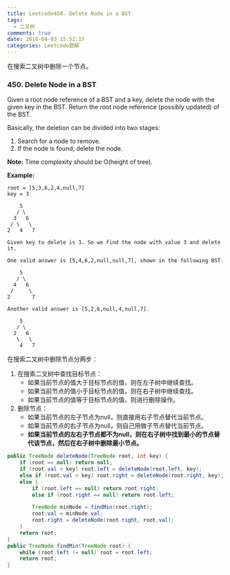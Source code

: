 ```yaml
---
title: Leetcode450. Delete Node in a BST
tags:
  - 二叉树
comments: true
date: 2018-04-03 15:52:17
categories: Leetcode题解
---
```

在搜索二叉树中删除一个节点。

<!-- more -->

### 450. Delete Node in a BST

Given a root node reference of a BST and a key, delete the node with the given key in the BST. Return the root node reference (possibly updated) of the BST.

Basically, the deletion can be divided into two stages:

1. Search for a node to remove.
2. If the node is found, delete the node.

**Note:** Time complexity should be O(height of tree).

**Example:**

```
root = [5,3,6,2,4,null,7]
key = 3

    5
   / \
  3   6
 / \   \
2   4   7

Given key to delete is 3. So we find the node with value 3 and delete it.

One valid answer is [5,4,6,2,null,null,7], shown in the following BST.

    5
   / \
  4   6
 /     \
2       7

Another valid answer is [5,2,6,null,4,null,7].

    5
   / \
  2   6
   \   \
    4   7
```



在搜索二叉树中删除节点分两步：

1. 在搜索二叉树中查找目标节点：
   - 如果当前节点的值大于目标节点的值，则在左子树中继续查找。
   - 如果当前节点的值小于目标节点的值，则在右子树中继续查找。
   - 如果当前节点的值等于目标节点的值，则进行删除操作。
2. 删除节点：
   - 如果当前节点的左子节点为null，则直接用右子节点替代当前节点。
   - 如果当前节点的右子节点为null，则自己用做子节点替代当前节点。
   - **如果当前节点的左右子节点都不为null，则在右子树中找到最小的节点替代该节点，然后在右子树中删除最小节点。**

```java
public TreeNode deleteNode(TreeNode root, int key) {
    if (root == null) return null;
    if (root.val > key) root.left = deleteNode(root.left, key);
    else if (root.val < key) root.right = deleteNode(root.right, key);
    else {
        if (root.left == null) return root.right;
        else if (root.right == null) return root.left;

        TreeNode minNode = findMin(root.right);
        root.val = minNode.val;
        root.right = deleteNode(root.right, root.val);
    }
    return root;
}
public TreeNode findMin(TreeNode root) {
    while (root.left != null) root = root.left;
    return root;
}
```

